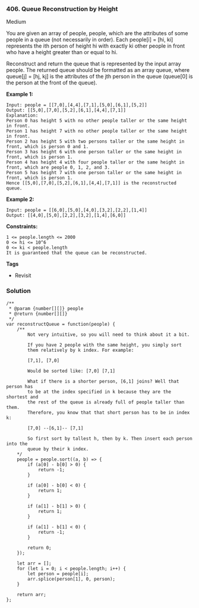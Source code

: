 ### 406. Queue Reconstruction by Height
Medium

You are given an array of people, people, which are the attributes of some people in a queue (not necessarily in order). Each people[i] = [hi, ki] represents the ith person of height hi with exactly ki other people in front who have a height greater than or equal to hi.

Reconstruct and return the queue that is represented by the input array people. The returned queue should be formatted as an array queue, where queue[j] = [hj, kj] is the attributes of the jth person in the queue (queue[0] is the person at the front of the queue). 

**Example 1:**
```
Input: people = [[7,0],[4,4],[7,1],[5,0],[6,1],[5,2]]
Output: [[5,0],[7,0],[5,2],[6,1],[4,4],[7,1]]
Explanation:
Person 0 has height 5 with no other people taller or the same height in front.
Person 1 has height 7 with no other people taller or the same height in front.
Person 2 has height 5 with two persons taller or the same height in front, which is person 0 and 1.
Person 3 has height 6 with one person taller or the same height in front, which is person 1.
Person 4 has height 4 with four people taller or the same height in front, which are people 0, 1, 2, and 3.
Person 5 has height 7 with one person taller or the same height in front, which is person 1.
Hence [[5,0],[7,0],[5,2],[6,1],[4,4],[7,1]] is the reconstructed queue.
```

**Example 2:**
```
Input: people = [[6,0],[5,0],[4,0],[3,2],[2,2],[1,4]]
Output: [[4,0],[5,0],[2,2],[3,2],[1,4],[6,0]]
``` 

**Constraints:**
```
1 <= people.length <= 2000
0 <= hi <= 10^6
0 <= ki < people.length
It is guaranteed that the queue can be reconstructed.
```

**Tags**
- Revisit

### Solution
```
/**
 * @param {number[][]} people
 * @return {number[][]}
 */
var reconstructQueue = function(people) {
    /**
        Not very intuitive, so you will need to think about it a bit.

        If you have 2 people with the same height, you simply sort
        them relatively by k index. For example:

        [7,1], [7,0]

        Would be sorted like: [7,0] [7,1]

        What if there is a shorter person, [6,1] joins? Well that person has
        to be at the index specified in k because they are the shortest and
        the rest of the queue is already full of people taller than them.
        Therefore, you know that that short person has to be in index k:

        [7,0] --[6,1]-- [7,1]

        So first sort by tallest h, then by k. Then insert each person into the
        queue by their k index.
    */
    people = people.sort((a, b) => {
        if (a[0] - b[0] > 0) {
            return -1;
        }
        
        if (a[0] - b[0] < 0) {
            return 1;
        }
        
        if (a[1] - b[1] > 0) {
            return 1;
        }
        
        if (a[1] - b[1] < 0) {
            return -1;
        }
        
        return 0;
    });
    
    let arr = [];
    for (let i = 0; i < people.length; i++) {
        let person = people[i];
        arr.splice(person[1], 0, person);
    }
    
    return arr;
};
```
